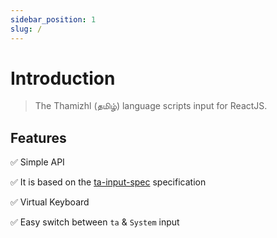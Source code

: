 ```yaml
---
sidebar_position: 1
slug: /
---
```


# Introduction

> The Thamizhl (தமிழ்) language scripts input for ReactJS.

## Features

✅ Simple API

✅ It is based on the [ta-input-spec](https://github.com/Open-Tech-Foundation/ta-input-spec) specification

✅ Virtual Keyboard

✅ Easy switch between `ta` & `System` input